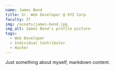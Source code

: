 ```yaml
---
name: James Bond
title: Sr. Web Developer @ XYZ Corp
faculty: IT
img: /assets/james-bond.jpg
img_alt: James Bond's profile picture
tags:
  - Web Developer
  - Individual Contributor
  - Hacker
---
```


Just something about myself, markdown content.